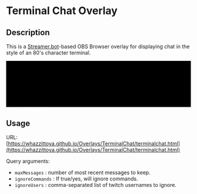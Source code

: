 # Terminal Chat Overlay
## Description
This is a [Streamer.bot](https://Streamer.bot)-based OBS Browser overlay for displaying chat in the style of an 80's character terminal.

![Demo Thumbnail](demo.gif)

## Usage
URL: [https://whazzittoya.github.io/Overlays/TerminalChat/terminalchat.html](https://whazzittoya.github.io/Overlays/TerminalChat/terminalchat.html)

Query arguments:
* `maxMessages` : number of most recent messages to keep.
* `ignoreCommands` : If true/yes, will ignore commands.
* `ignoreUsers` : comma-separated list of twitch usernames to ignore.
